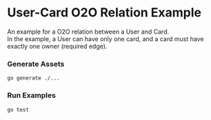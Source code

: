 # User-Card O2O Relation Example

An example for a O2O relation between a User and Card.  
In the example, a User can have only one card, and a card must have exactly one owner (required edge).

### Generate Assets

```console
go generate ./...
```

### Run Examples
```console
go test
```
